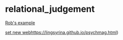 # relational_judgement

[Rob's example](https://pcl.sitehost.iu.edu//rgoldsto/curvemorph/bezier-curve2.html)

[set new web](https://lingsyrina.github.io/psychmag.html)https://lingsyrina.github.io/psychmag.html)

